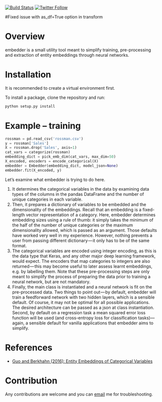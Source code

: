 [![Build Status](https://travis-ci.org/dkn22/embedder.svg?branch=master)](https://travis-ci.org/dkn22/embedder)
[![Twitter Follow](https://img.shields.io/twitter/follow/espadrine.svg?style=social&logo=twitter&label=Follow)](https://twitter.com/dat_nguyen)

#Fixed issue with as_df=True option in transform 
# Overview
embedder is a small utility tool meant to simplify training, pre-processing and extraction of entity embeddings through neural networks.

# Installation

It is recommended to create a virtual environment first.

To install a package, clone the repository and run:
```bash
python setup.py install
```
# Example – training
```python
rossman = pd.read_csv('rossman.csv')
y = rossman['Sales']
X = rossman.drop('Sales', axis=1)
cat_vars = categorize(rossman)
embedding_dict = pick_emb_dim(cat_vars, max_dim=50)
X_encoded, encoders = encode_categorical(X)
embedder = Embedder(embedding_dict, model_json=None)
embedder.fit(X_encoded, y)
```

Let’s examine what embedder is trying to do here. 

1. It determines the categorical variables in the data by examining data types of the columns in the pandas DataFrame and the number of unique categories in each variable. 
2. Then, it prepares a dictionary of variables to be embedded and the dimensionality of the embeddings. Recall that an embedding is a fixed-length vector representation of a category. Here, embedder determines embedding sizes using a rule of thumb: it simply takes the minimum of the half of the number of unique categories or the maximum dimensionality allowed, which is passed as an argument. Those defaults have worked very well in my experience. However, nothing prevents a user from passing different dictionary — it only has to be of the same format.
3. The categorical variables are encoded using integer encoding, as this is the data type that Keras, and any other major deep learning framework, would expect. The encoders that map categories to integers are also returned — this may become useful to later assess learnt embeddings, e.g. by labelling them. Note that these pre-processing steps are only meant to simplify the process of preparing the data prior to training a neural network, but are not mandatory.
4. Finally, the main class is instantiated and a neural network is fit on the pre-processed data. Two things to point out — by default, embedder will train a feedforward network with two hidden layers, which is a sensible default. Of course, it may not be optimal for all possible applications. The desired architecture can be passed as a json at class instantiation. Second, by default on a regression task a mean squared error loss function will be used (and cross-entropy loss for classification tasks)— again, a sensible default for vanilla applications that embedder aims to simplify.

# References
* [Guo and Berkhahn (2016): Entity Embeddings of Categorical Variables](https://arxiv.org/abs/1604.06737)

# Contribution
Any contributions are welcome and you can [email](mailto:dat.nguyen@cantab.net) me for troubleshooting.

